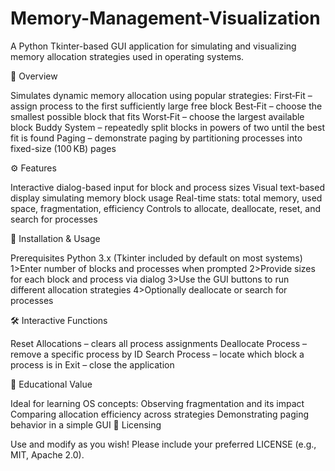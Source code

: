 # Memory-Management-Visualization

A Python Tkinter-based GUI application for simulating and visualizing memory allocation strategies used in operating systems.

🧐 Overview

Simulates dynamic memory allocation using popular strategies:
First‑Fit – assign process to the first sufficiently large free block
Best‑Fit – choose the smallest possible block that fits
Worst‑Fit – choose the largest available block
Buddy System – repeatedly split blocks in powers of two until the best fit is found
Paging – demonstrate paging by partitioning processes into fixed-size (100 KB) pages

⚙️ Features

Interactive dialog-based input for block and process sizes
Visual text-based display simulating memory block usage
Real-time stats: total memory, used space, fragmentation, efficiency
Controls to allocate, deallocate, reset, and search for processes

🚀 Installation & Usage

Prerequisites
Python 3.x (Tkinter included by default on most systems)
1>Enter number of blocks and processes when prompted
2>Provide sizes for each block and process via dialog
3>Use the GUI buttons to run different allocation strategies
4>Optionally deallocate or search for processes

🛠️ Interactive Functions

Reset Allocations – clears all process assignments
Deallocate Process – remove a specific process by ID
Search Process – locate which block a process is in
Exit – close the application

🎯 Educational Value

Ideal for learning OS concepts:
Observing fragmentation and its impact
Comparing allocation efficiency across strategies
Demonstrating paging behavior in a simple GUI
📎 Licensing

Use and modify as you wish! Please include your preferred LICENSE (e.g., MIT, Apache 2.0).
